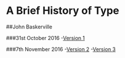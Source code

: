 A Brief History of Type
======================

##John Baskerville

###31st October 2016
-[Version 1](https://ixdcraig.github.io/brief-history-of-type/baskerville1.html)

###7th November 2016
-[Version 2](https://github.com/ixdCraig/brief-history-of-type/baskerville2.html) 
-[Version 3](https://github.com/ixdCraig/brief-history-of-type/baskerville3.html)
